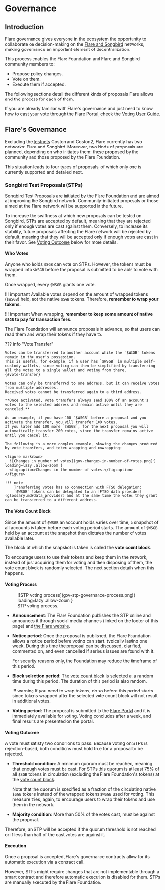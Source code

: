 # Governance

## Introduction

Flare governance gives everyone in the ecosystem the opportunity to collaborate on decision-making on the [Flare and Songbird](network-configs.md) networks, making governance an important element of decentralization.

This process enables the Flare Foundation and Flare and Songbird community members to:

* Propose policy changes.
* Vote on them.
* Execute them if accepted.

The following sections detail the different kinds of proposals Flare allows and the process for each of them.

If you are already familiar with Flare's governance and just need to know how to cast your vote through the Flare Portal, check the [Voting User Guide](../user/governance/voting.md).

## Flare's Governance

Excluding the [testnets](glossary.md#test_network) Coston and Coston2, Flare currently has two networks: Flare and Songbird.
Moreover, two kinds of proposals are planned, depending on who initiates them: those proposed by the community and those proposed by the Flare Foundation.

This situation leads to four types of proposals, of which only one is currently supported and detailed next.

### Songbird Test Proposals (STPs)

Songbird Test Proposals are initiated by the Flare Foundation and are aimed at improving the Songbird network.
Community-initiated proposals or those aimed at the Flare network will be supported in the future.

To increase the swiftness at which new proposals can be tested on Songbird, STPs are accepted by default, meaning that they are rejected only if enough votes are cast against them.
Conversely, to increase its stability, future proposals affecting the Flare network will be rejected by default, meaning that they will be accepted only if enough votes are cast in their favor. See [Voting Outcome](#voting-outcome) below for more details.

#### Who Votes

Anyone who holds `$SGB` can vote on STPs.
However, the tokens must be wrapped into `$WSGB` before the proposal is submitted to be able to vote with them.

Once wrapped, every `$WSGB` grants one vote.

!!! important
    Available votes depend on the amount of wrapped tokens (`$WSGB`) held, not the native `$SGB` tokens.
    Therefore, **remember to wrap your tokens**.

!!! important
    When wrapping, **remember to keep some amount of native `$SGB` to pay for transaction fees**.

The Flare Foundation will announce proposals in advance, so that users can read them and wrap their tokens if they have to.

??? info "Vote Transfer"

    Votes can be transferred to another account while the `$WSGB` tokens remain in the user's possession.
    This is useful, for example, if a user has `$WSGB` in multiple self-custody wallets, since voting can then be simplified by transferring all the votes to a single wallet and voting from there.
    {#vote-transfer}

    Votes can only be transferred to one address, but it can receive votes from multiple addresses.
    Received votes cannot be transferred again to a third address.

    **Once activated, vote transfers always send 100% of an account's votes to the selected address and remain active until they are canceled.**

    As an example, if you have 100 `$WSGB` before a proposal and you activate the transfer, you will transfer 100 votes.
    If you later add 100 more `$WSGB`, for the next proposal you will automatically transfer 200 votes, since the transfer remains active until you cancel it.

    The following is a more complex example, showing the changes produced by vote transfers, and token wrapping and unwrapping:

    <figure markdown>
      ![Changes in number of votes](gov-changes-in-number-of-votes.png){ loading=lazy .allow-zoom }
      <figcaption>Changes in the number of votes.</figcaption>
    </figure>

    !!! note
        Transferring votes has no connection with FTSO delegation:
        `$WSGB` tokens can be delegated to an [FTSO data provider](glossary.md#data_provider) and at the same time the votes they grant can be transferred to a different address.

#### The Vote Count Block

Since the amount of `$WSGB` an account holds varies over time, a snapshot of all accounts is taken before each voting period starts.
The amount of `$WSGB` held by an account at the snapshot then dictates the number of votes available later.

The block at which the snapshot is taken is called the **vote count block**.

To encourage users to use their tokens and keep them in the network, instead of just acquiring them for voting and then disposing of them, the vote count block is randomly selected.
The next section details when this happens.

#### Voting Process

<figure markdown>
  ![STP voting process](gov-stp-governance-process.png){ loading=lazy .allow-zoom }
  <figcaption>STP voting process.</figcaption>
</figure>

* **Announcement**: The Flare Foundation publishes the STP online and announces it through social media channels (linked on the footer of this page) and [the Flare website](https://flare.network).

* **Notice period**: Once the proposal is published, the Flare Foundation allows a notice period before voting can start, typically lasting one week.
    During this time the proposal can be discussed, clarified, commented on, and even cancelled if serious issues are found with it.

    For security reasons only, the Foundation may reduce the timeframe of this period.

* **Block selection period**: The [vote count block](#the-vote-count-block) is selected at a random time during this period.
    The duration of this period is also random.

    !!! warning
        If you need to wrap tokens, do so before this period starts since tokens wrapped after the selected vote count block will not result in additional votes.

* **Voting period**: The proposal is submitted to the [Flare Portal](https://portal.flare.network) and it is immediately available for voting.
    Voting concludes after a week, and final results are presented on the portal.

#### Voting Outcome

A vote must satisfy two conditions to pass.
Because voting on STPs is rejection-based, both conditions must hold true for a proposal to be rejected.

* **Threshold condition**: A minimum quorum must be reached, meaning that enough votes must be cast.
    For STPs this quorum is at least 75% of all `$SGB` tokens in circulation (excluding the Flare Foundation's tokens) at the [vote count block](#the-vote-count-block).

    Note that the quorum is specified as a fraction of the circulating native `$SGB` tokens instead of the wrapped tokens `$WSGB` used for voting.
    This measure tries, again, to encourage users to wrap their tokens and use them in the network.

* **Majority condition**: More than 50% of the votes cast, must be against the proposal.

Therefore, an STP will be accepted if the quorum threshold is not reached or if less than half of the cast votes are against it.

#### Execution

Once a proposal is accepted, Flare's governance contracts allow for its automatic execution via a contract call.

However, STPs might require changes that are not implementable through a smart contract and therefore automatic execution is disabled for them.
STPs are manually executed by the Flare Foundation.
